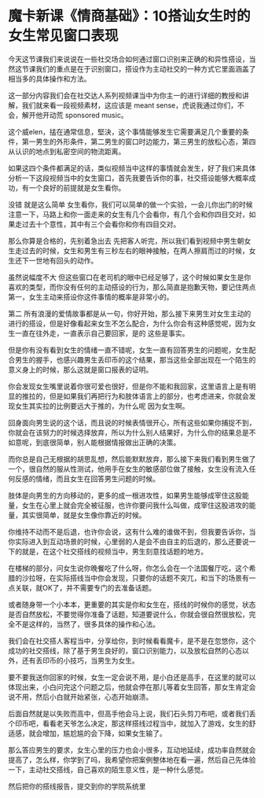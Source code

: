 # 魔卡新课《情商基础》：10搭讪女生时的女生常见窗口表现

今天这节课我们来说说在一些社交场合如何通过窗口识别来正确的和异性搭设，当然这节课我们的重点是在于识别窗口，搭设作为主动社交的一种方式它里面涵盖了相当多的具体操作和方法。

这一部分内容我们会在社交达人系列视频课当中为你主一的进行详细的教授和讲解，我们就来看一段视频素材，这应该是 meant sense，虎说我通过你们，不会，解开他开动荒 sponsored music。

这个威elen，掹在通常信息，堅決，这个事情能够发生它需要满足几个重要的条件，第一男生的外形条件，第二男生的窗口时边能力，第三男生的放松心态，第四从认识的地点到私密空间的物流距离。

如果这四个条件都满足的话，类似视频当中这样的事情就会发生，好了我们来具体分析一下这段视频当中的女生窗口，首先我要告诉你的事，社交搭设能够大概率成功，有一个良好的前提就是女生看你。

没错 就是这么简单 女生看你，我们可以简单的做一个实验，一会儿你出门的时候注意一下，马路上和你一面走来的女生有几个会看你，有几个会和你四目交对，如果走过去十个意性，其中有三个会看你和你有四目交对。

那么你算是合格的，先别着急出去 先把客人听完，所以我们看到视频中男生朝女生走过去的时候，女生和男生有三秒左右的眼神接触，在两人擦肩而过的时候，女生还下一世地有回头的动作。

虽然说幅度不大 但这些窗口在老司机的眼中已经足够了，这个时候如果女生是你喜欢的类型，而你没有任何的主动搭设的行为，那么简直是抱歉天物，要记住两点 第一，女生主动来搭设你这件事情的概率是非常小的。

第二 所有浪漫的爱情故事都是从一句，你好开始，那么接下来男生对女生主动的进行的搭设，但是好像看起来女生不怎么配合，为什么你会有这种感觉呢，因为女生一直在往外走，一直表示自己要回家，是的 这些是事实。

但是你有没有看到女生的情绪一直不错呢，女生一直有回答男生的问题呢，女生配合男生的握手，也感兴趣男生丢印币的这个结果，那当这些全部出现在一个陌生的意义身上的时候，那么这就是窗口报表的证明。

你会发现女生嘴里说着你很可爱也很好，但是你不能和我回家，这里语言上是有明显的推拉的，但是如果我们再把行为和肢体语言上的部分，也考虑进来，你就会发现女生其实拉的比例要远大于推的，为什么呢 因为女生啊。

回身面向男生说的这个话，而且说的时候表情很开心，所有这些如果你捕捉不到，你就会在该努力的时候选择放弃，所以为什么别人结果好，为什么你的结果总是不如意呢，到底很简单，别人能根据情报做出正确的决策。

而你总是自己无根据的胡思乱想，然后能默默放弃，那么接下来我们看到男生做了一个，很自然的服从性测试，他用手在女生的敏感部位做了接触，女生没有流入任何反感的情绪，而且女生在回答男生问题的时候。

肢体是向男生的方向移动的，更多的成一根进攻性，如果男生能够成宰住这股能量，女生在心里上就会完全被征服，也许你要问我什么叫做，成宰住这股进攻的能量，其实很简单，就是女生像你靠近的时候。

你维持不动而不是后退，也许你会说，这有什么难的谁做不到，但我要告诉你，当你实际进入到互动场景的时候，心里弱的人是会不由自主的后退的，那么还要说一下的就是，在这个社交搭线的视频当中，男生刻意找话题的地方。

在楼梯的部分，问女生说你晚餐吃了什么呀，你怎么会在一个法国餐厅吃，这个希腊的沙拉呀，在实际搭线当中你会发现，只要你的话题不突兀，和当下的场景有一点关联，就OK了，并不需要专门的去准备话题。

或者随身带一个小本本，更重要的其实是你和女生在，搭线的时候你的感觉，状态是否自然放松，不要觉得你准备了话题，知道要说什么，你就会很自然很放松，完全不是这样的，当然了，很多具体的操作和心法。

我们会在社交搭人客程当中，分享给你，到时候看看魔卡，是不是在忽悠你，这个成功的社交搭线，除了基于男生良好的，窗口识别能力，以及放松自然的心态以外，还有丢印币的小技巧，当男生为女生。

要不要我送你回家的时候，女生一定会说不用，是小白还是高手，在这里的就可以体现出来，小白问完这个问题之后，他就会停在那儿等着女生回答，那女生肯定会说不用，然后小白就开始紧张，心态开始崩溃。

后面自然就是以失败而高中，但高手他会马上说，我们石头剪刀布吧，或者我们丢个印币吧，看看老天爷怎么决定，那这样搭线过程当中，就加入了游戏，女生的舒适感，就会增加，尴尬尴的会下降，如果女生输了。

那么答应男生的要求，女生心里的压力也会小很多，互动地延续，成功率自然就会提高了，怎么样，你学到了吗，我希望你把案例整体地在看一遍，然后自己先体验一下，主动社交搭线，自己喜欢的陌生意义性，是一种什么感觉。

然后把你的搭线报告，提交到你的学院系统里